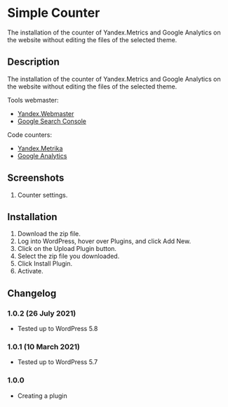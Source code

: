 # Simple Counter

The installation of the counter of Yandex.Metrics and Google Analytics on the website without editing the files of the selected theme.

## Description

The installation of the counter of Yandex.Metrics and Google Analytics on the website without editing the files of the selected theme. 

Tools webmaster:

* [Yandex.Webmaster](https://webmaster.yandex.ru/)
* [Google Search Console](https://www.google.com/webmasters/tools/)

Code counters:

* [Yandex.Metrika](https://metrika.yandex.ru/)
* [Google Analytics](http://www.google.com/analytics/)

## Screenshots

1. Counter settings.

## Installation

1. Download the zip file.
2. Log into WordPress, hover over Plugins, and click Add New.
3. Click on the Upload Plugin button.
4. Select the zip file you downloaded.
5. Click Install Plugin.
6. Activate.

## Changelog

### 1.0.2 (26 July 2021)
* Tested up to WordPress 5.8

### 1.0.1 (10 March 2021)
* Tested up to WordPress 5.7

### 1.0.0
* Creating a plugin
